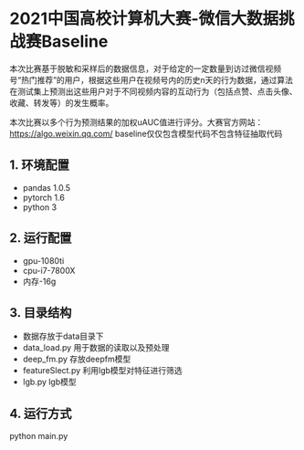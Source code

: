 # **2021中国高校计算机大赛-微信大数据挑战赛Baseline**

本次比赛基于脱敏和采样后的数据信息，对于给定的一定数量到访过微信视频号“热门推荐”的用户，根据这些用户在视频号内的历史n天的行为数据，通过算法在测试集上预测出这些用户对于不同视频内容的互动行为（包括点赞、点击头像、收藏、转发等）的发生概率。 

本次比赛以多个行为预测结果的加权uAUC值进行评分。大赛官方网站：https://algo.weixin.qq.com/
baseline仅仅包含模型代码不包含特征抽取代码
## **1. 环境配置**

- pandas 1.0.5
- pytorch 1.6
- python 3

## **2. 运行配置**

- gpu-1080ti	 
- cpu-i7-7800X
- 内存-16g

## **3. 目录结构**
- 数据存放于data目录下
- data_load.py 用于数据的读取以及预处理
- deep_fm.py 存放deepfm模型
- featureSlect.py 利用lgb模型对特征进行筛选
- lgb.py lgb模型

## **4. 运行方式**
python main.py 
